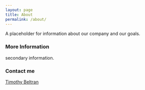 ```yaml
---
layout: page
title: About
permalink: /about/
---
```


A placeholder for information about our company and our goals.

### More Information

secondary information.

### Contact me

[Timothy Beltran](mailto:timothybeltran515@gmail.com)